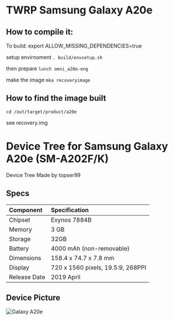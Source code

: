 # TWRP Samsung Galaxy A20e

## How to compile it:

To build:
export ALLOW_MISSING_DEPENDENCIES=true

setup envirnoment
`. build/envsetup.sh`

then prepare
`lunch omni_a20e-eng`

make the image
`mka recoveryimage`

## How to find the image built

`cd /out/target/product/a20e`

see recovery.img

# Device Tree for Samsung Galaxy A20e (SM-A202F/K)

Device Tree Made by topser99

## Specs

|        Component        |          Specification            |
| :---------------------- | :-------------------------------- |
| Chipset                 | Exynos 7884B                      |
| Memory                  | 3 GB                              |
| Storage                 | 32GB                              |
| Battery                 | 4000 mAh (non-removable)          |
| Dimensions              | 158.4 x 74.7 x 7.8 mm             |
| Display                 | 720 x 1560 pixels, 19.5:9, 268PPI |
| Release Date            | 2019 April                        |

## Device Picture

![Galaxy A20e](https://fdn2.gsmarena.com/vv/bigpic/samsung-galaxy-a20e.jpg "Galaxy A20e")
